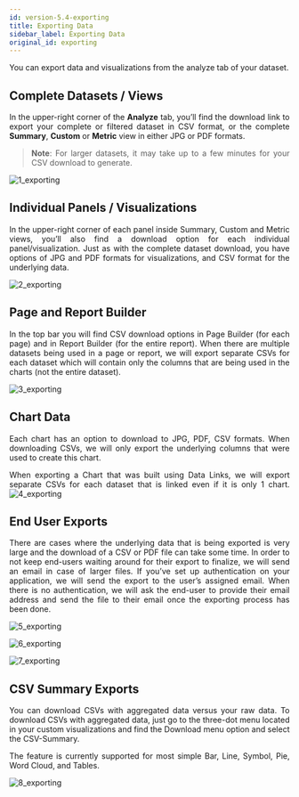 ```yaml
---
id: version-5.4-exporting
title: Exporting Data
sidebar_label: Exporting Data
original_id: exporting
---
```


<div style="text-align: justify">

You can export data and visualizations from the analyze tab of your dataset. 

## Complete Datasets / Views

In the upper-right corner of the **Analyze** tab, you’ll find the download link to export your complete or filtered dataset in CSV format, or the complete **Summary**, **Custom** or **Metric** view in either JPG or PDF formats. 

> **Note**: For larger datasets, it may take up to a few minutes for your CSV download to  generate.

![1_exporting](https://s3.amazonaws.com/cdn.qrvey.com/documentation_assets/ui-docs/dataviews/3.4.3.4_exporting/1_exporting.png#thumbnail-80)

## Individual Panels / Visualizations
In the upper-right corner of each panel inside Summary, Custom and Metric views, you’ll also find a download option for each individual panel/visualization. Just as with the complete dataset download, you have options of JPG and PDF formats for visualizations, and CSV format for the underlying data. 

![2_exporting](https://s3.amazonaws.com/cdn.qrvey.com/documentation_assets/ui-docs/dataviews/3.4.3.4_exporting/2_exporting.png#thumbnail-80)


## Page and Report Builder
In the top bar you will find CSV download options in Page Builder (for each page) and in Report Builder (for the entire report). When there are multiple datasets being used in a page or report, we will export separate CSVs for each dataset which will contain only the columns that are being used in the charts (not the entire dataset).

![3_exporting](https://s3.amazonaws.com/cdn.qrvey.com/documentation_assets/ui-docs/dataviews/3.4.3.4_exporting/3_exporting.png#thumbnail)


## Chart Data
Each chart has an option to download to JPG, PDF, CSV formats. When downloading CSVs, we will only export the underlying columns that were used to create this chart. 


When exporting a Chart that was built using Data Links, we will export separate CSVs for each dataset that is linked even if it is only 1 chart. 
![4_exporting](https://s3.amazonaws.com/cdn.qrvey.com/documentation_assets/ui-docs/dataviews/3.4.3.4_exporting/4_exporting.png#thumbnail)

## End User Exports
There are cases where the underlying data that is being exported is very large and the download of a CSV or PDF file can take some time. In order to not keep end-users waiting around for their export to finalize, we will send an email in case of larger files. If you’ve set up authentication on your application, we will send the export to the user’s assigned email. When there is no authentication, we will ask the end-user to provide their email address and send the file to their email once the exporting process has been done.


![5_exporting](https://s3.amazonaws.com/cdn.qrvey.com/documentation_assets/ui-docs/dataviews/3.4.3.4_exporting/5_exporting.png#thumbnail)

![6_exporting](https://s3.amazonaws.com/cdn.qrvey.com/documentation_assets/ui-docs/dataviews/3.4.3.4_exporting/6_exporting.png#thumbnail)

![7_exporting](https://s3.amazonaws.com/cdn.qrvey.com/documentation_assets/ui-docs/dataviews/3.4.3.4_exporting/7_exporting.png#thumbnail)

## CSV Summary Exports
You can download CSVs with aggregated data versus your raw data. To download CSVs with aggregated data, just go to the three-dot menu located in your custom visualizations and find the Download menu option and select the CSV-Summary. 

The feature is currently supported for most simple Bar, Line, Symbol, Pie, Word Cloud, and Tables. 

![8_exporting](https://s3.amazonaws.com/cdn.qrvey.com/documentation_assets/ui-docs/dataviews/3.4.3.4_exporting/8_exporting.gif#thumbnail)

